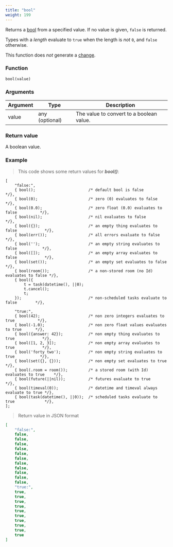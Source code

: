 ```yaml
---
title: "bool"
weight: 199
---
```


Returns a [bool](../../data-types/bool) from a specified value.
If no value is given, `false` is returned.

Types with a *length* evaluate to `true` when the length is *not* `0`, and `false` otherwise.

This function does *not* generate a [change](../../overview/changes).

### Function

`bool(value)`

### Arguments

Argument | Type | Description
-------- | ---- | -----------
value | any (optional) | The value to convert to a boolean value.

### Return value

A boolean value.

### Example

> This code shows some return values for ***bool()***:

```thingsdb,json_response
[
    "false:",
    { bool();                       /* default bool is false                        */},
    { bool(0);                      /* zero (0) evaluates to false                  */},
    { bool(0.0);                    /* zero float (0.0) evaluates to false          */},
    { bool(nil);                    /* nil evaluates to false                       */},
    { bool({});                     /* an empty thing evaluates to false            */},
    { bool(err());                  /* all errors evaluate to false                 */},
    { bool('');                     /* an empty string evaluates to false           */},
    { bool([]);                     /* an empty array evaluates to false            */},
    { bool(set());                  /* an empty set evaluates to false              */},
    { bool(room());                 /* a non-stored room (no Id) evaluates to false */},
    { bool({
        t = task(datetime(), ||0);
        t.cancel();
        t;
    });                             /* non-scheduled tasks evaluate to false        */},

    "true:",
    { bool(42);                     /* non zero integers evaluates to true          */},
    { bool(-1.0);                   /* non zero float values evaluates to true      */},
    { bool({answer: 42});           /* non empty thing evaluates to true            */},
    { bool([1, 2, 3]);              /* non empty array evaluates to true            */},
    { bool('forty two');            /* non empty string evaluates to true           */},
    { bool(set({}, {}));            /* non empty set evaluates to true              */},
    { bool(.room = room());         /* a stored room (with Id) evaluates to true    */},
    { bool(future(||nil));          /* futures evaluate to true                     */},
    { bool(timeval(0));             /* datetime and timeval always evaluate to true */},
    { bool(task(datetime(), ||0));  /* scheduled tasks evaluate to true             */},
];
```

> Return value in JSON format

```json
[
    "false:",
    false,
    false,
    false,
    false,
    false,
    false,
    false,
    false,
    false,
    false,
    false,
    "true:",
    true,
    true,
    true,
    true,
    true,
    true,
    true,
    true,
    true,
    true
]
```
